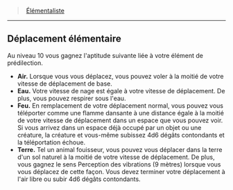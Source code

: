 ﻿---
!GenericItem
Name: Déplacement élémentaire
Id: wizard_elementalist_hd.md#déplacement-élémentaire
ParentLink: wizard_elementalist_hd.md#Élémentaliste
ParentName: Élémentaliste
NameLevel: 2
Attributes: {}
AttributesDictionary: >+
  {}

---
> [Élémentaliste](hd_wizard_elementalist.md)

---

## Déplacement élémentaire

Au niveau 10 vous gagnez l'aptitude suivante liée à votre élément de prédilection.

- **Air.** Lorsque vous vous déplacez, vous pouvez voler à la moitié de votre vitesse de déplacement de base.
- **Eau.** Votre vitesse de nage est égale à votre vitesse de déplacement. De plus, vous pouvez respirer sous l'eau.
- **Feu.** En remplacement de votre déplacement normal, vous pouvez vous téléporter comme une flamme dansante à une distance égale à la moitié de votre vitesse de déplacement dans un espace que vous pouvez voir. Si vous arrivez dans un espace déjà occupé par un objet ou une créature, la créature et vous-même subissez 4d6 dégâts contondants et la téléportation échoue.
- **Terre.** Tel un animal fouisseur, vous pouvez vous déplacer dans la terre d'un sol naturel à la moitié de votre vitesse de déplacement. De plus, vous gagnez le sens Perception des vibrations (9 mètres) lorsque vous vous déplacez de cette façon. Vous devez terminer votre déplacement à l'air libre ou subir 4d6 dégâts contondants.

